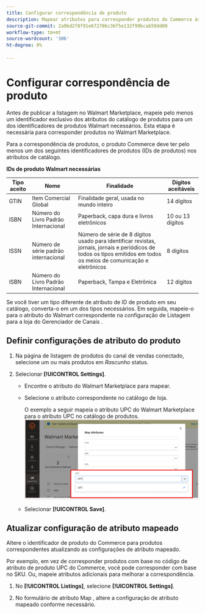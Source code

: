```yaml
---
title: Configurar correspondência de produto
description: Mapear atributos para corresponder produtos do Commerce às listas existentes do Walmart
source-git-commit: 2a9bd2f8f91e672786c36f5e132f99bcab59dd00
workflow-type: tm+mt
source-wordcount: '306'
ht-degree: 0%

---
```



# Configurar correspondência de produto

Antes de publicar a listagem no Walmart Marketplace, mapeie pelo menos um identificador exclusivo dos atributos do catálogo de produtos para um dos identificadores de produtos Walmart necessários. Esta etapa é necessária para corresponder produtos no Walmart Marketplace.

Para a correspondência de produtos, o produto Commerce deve ter pelo menos um dos seguintes identificadores de produtos (IDs de produtos) nos atributos de catálogo.

**IDs de produto Walmart necessárias**

| **Tipo aceito** | **Nome** | **Finalidade** | **Dígitos aceitáveis** |
|-------------------|--------------------------------------|--------------------------------------------------------------------------------------------------------------------------------------------------|-----------------------|
| GTIN | Item Comercial Global | Finalidade geral, usada no mundo inteiro | 14 dígitos |
| ISBN | Número do Livro Padrão Internacional | Paperback, capa dura e livros eletrônicos | 10 ou 13 dígitos |
| ISSN | Número de série padrão internacional | Número de série de 8 dígitos usado para identificar revistas, jornais, jornais e periódicos de todos os tipos emitidos em todos os meios de comunicação e eletrônicos | 8 dígitos |
| ISBN | Número do Livro Padrão Internacional | Paperback, Tampa e Eletrônica | 12 dígitos |

Se você tiver um tipo diferente de atributo de ID de produto em seu catálogo, converta-o em um dos tipos necessários. Em seguida, mapeie-o para o atributo do Walmart correspondente na configuração de Listagem para a loja do Gerenciador de Canais .

## Definir configurações de atributo do produto

1. Na página de listagem de produtos do canal de vendas conectado, selecione um ou mais produtos em *Rascunho* status.

1. Selecionar **[!UICONTROL Settings]**.

   - Encontre o atributo do Walmart Marketplace para mapear.

   - Selecione o atributo correspondente no catálogo de loja.

      O exemplo a seguir mapeia o atributo UPC do Walmart Marketplace para o atributo UPC no catálogo de produtos.
   ![Mapear atributos para critérios de correspondência do produto](assets/products-map-attributes-for--match.png)

   - Selecionar **[!UICONTROL Save]**.


## Atualizar configuração de atributo mapeado

Altere o identificador de produto do Commerce para produtos correspondentes atualizando as configurações de atributo mapeado.

Por exemplo, em vez de corresponder produtos com base no código de atributo de produto UPC do Commerce, você pode corresponder com base no SKU. Ou, mapeie atributos adicionais para melhorar a correspondência.

1. No **[!UICONTROL Listings]**, selecione **[!UICONTROL Settings]**.

1. No formulário de atributo Map , altere a configuração de atributo mapeado conforme necessário.
